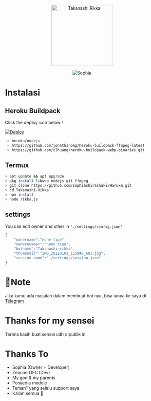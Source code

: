 <p align="center">
<img src="https://github.com/sophiashirashaki/Takanashi-Rikka/blob/v1/settings/IMG_20220101_115940_693.jpg" alt="Takanashi Rikka" width="200"/>

<p align="center">
    <a href="https://sophiashirashaki.github.io">
        <img
            src="https://readme-typing-svg.herokuapp.com?size=15&width=280&lines=Thanks+for+using+Takanashi+Rikka+Bot+❤️"
            alt="Sophia"
        />
    </a>
</p>

# Instalasi
## Heroku Buildpack

Click the deploy icon below !

[![Deploy](https://www.herokucdn.com/deploy/button.svg)](https://heroku.com/deploy?template=https://github.com/HELZRIP/Takanashi-rikka)

```bash
 > heroku/nodejs
 > https://github.com/jonathanong/heroku-buildpack-ffmpeg-latest
 > https://github.com/clhuang/heroku-buildpack-webp-binaries.git
```

## Termux
```bash
> apt update && apt upgrade
> pkg install libweb nodejs git ffmpeg
> git clone https://github.com/sophiashirashaki/Haruka.git
> cd Takanashi-Rikka
> npm install
> node rikka.js
```

## settings
You can edit owner and other in `'./settings/config.json'`

```ts
{
	"ownername":"none tipe",
	"ownernumber":"none tipe",
	"botname":"Takanashi-rikka",
	"thumbnail":"IMG_20220101_115940_693.jpg",
	"session_name":"./settings/session.json"
}
```
# 📍Note
Jika kamu ada masalah dalam membuat bot nya, bisa tanya ke saya di [Telegram](https://t.me/erosei_1)

# Thanks for my sensei
Terima kasih buat sensei udh dipublik in 

# Thanks To
- Sophia (Owner + Developer)
- Zeoone OFC (Dev)
- My god & my parents
- Penyedia module
- Teman" yang selalu support saya
- Kalian semua 🛐
